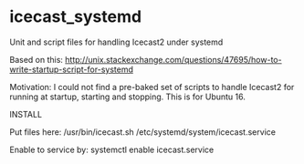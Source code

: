 # icecast_systemd
Unit and script files for handling Icecast2 under systemd

Based on this: http://unix.stackexchange.com/questions/47695/how-to-write-startup-script-for-systemd

Motivation: I could not find a pre-baked set of scripts to handle Icecast2 for running at startup, starting and stopping. This is for Ubuntu 16.

INSTALL

Put files here:
/usr/bin/icecast.sh
/etc/systemd/system/icecast.service

Enable to service by:
systemctl enable icecast.service
